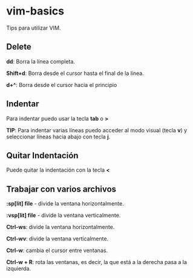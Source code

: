 # vim-basics

Tips para utilizar VIM.

Delete
-------

**dd**: Borra la línea completa.

**Shift+d**: Borra desde el cursor hasta el final de la línea. 

**d+^**: Borra desde el cursor hacia el principio



Indentar
----------

Para indentar puedo usar la tecla **tab** o **>**

**TIP**: Para indentar varias líneas puedo acceder al modo visual (tecla **v**) y seleccionar líneas hacia abajo con tecla **j**.

Quitar Indentación
-------------------

Puede quitar la indentación con la tecla **<** 


Trabajar con varios archivos
------------------------------

**:sp[lit] file** - divide la ventana horizontalmente.

**:vsp[lit] file** - divide la ventana verticalmente.

**Ctrl-ws**: divide la ventana horizontalmente.

**Ctrl-wv**: divide la ventana verticalmente.

**Ctrl-w**: cambia el cursor entre ventanas.

**Ctrl-w + R**: rota las ventanas, es decir, la que está a la derecha pasa a la izquierda.



